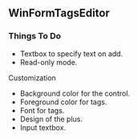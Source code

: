 ## WinFormTagsEditor

### Things To Do

* Textbox to specify text on add.
* Read-only mode.

Customization
* Background color for the control.
* Foreground color for tags.
* Font for tags.
* Design of the plus.
* Input textbox.

